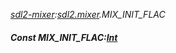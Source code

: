 _[sdl2-mixer](../../modules/sdl2-mixer/sdl2-mixer-module.md):[sdl2.mixer](../../modules/sdl2/sdl2-mixer.md).MIX\_INIT\_FLAC_
##### Const MIX\_INIT\_FLAC:[Int](../../modules/wonkey/wonkey-types-int.md)
